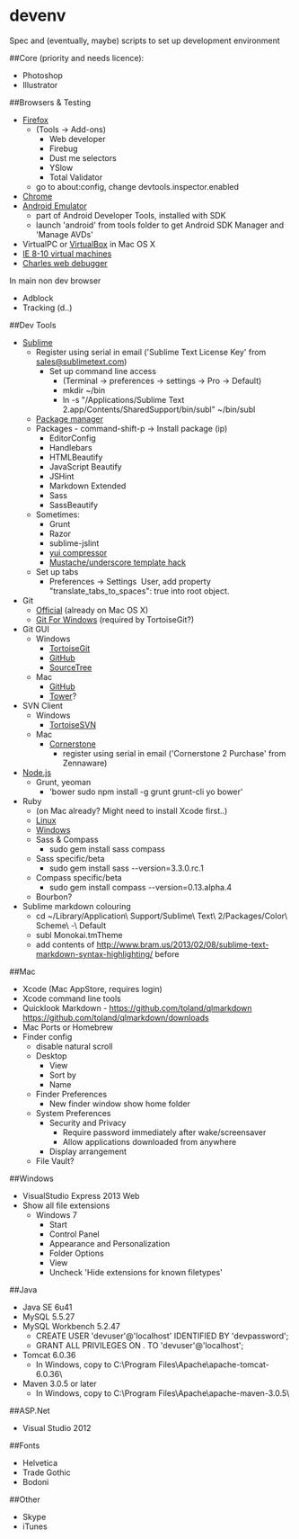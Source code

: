 devenv
======

Spec and (eventually, maybe) scripts to set up development environment

##Core (priority and needs licence):

 - Photoshop
 - Illustrator

##Browsers & Testing

 - [Firefox](http://www.mozilla.org)
   - (Tools -> Add-ons)
     - Web developer
     - Firebug
     - Dust me selectors
     - YSlow
     - Total Validator
   - go to about:config, change devtools.inspector.enabled
 - [Chrome](https://www.google.com/intl/en/chrome/browser/)
 - [Android Emulator](http://developer.android.com/sdk/index.html)
   - part of Android Developer Tools, installed with SDK 
   - launch 'android' from tools folder to get Android SDK Manager and 'Manage AVDs'
 - VirtualPC or [VirtualBox](https://www.virtualbox.org/wiki/Downloads ) in Mac OS X 
 - [IE 8-10 virtual machines](http://www.modern.ie/en-us/virtualization-tools)  
 - [Charles web debugger](http://www.charlesproxy.com) 

 
In main non dev browser

 - Adblock
 - Tracking (d..)

##Dev Tools

 - [Sublime](http://www.sublimetext.com)
   - Register using serial in email ('Sublime Text License Key' from sales@sublimetext.com)
     - Set up command line access 
       - (Terminal -> preferences -> settings -> Pro -> Default)
       - mkdir ~/bin
       - ln -s "/Applications/Sublime Text 2.app/Contents/SharedSupport/bin/subl" ~/bin/subl
   - [Package manager](http://wbond.net/sublime_packages/package_control/installation)
   - Packages - command-shift-p -> Install package (ip)
     - EditorConfig
     - Handlebars
     - HTMLBeautify
     - JavaScript Beautify
     - JSHint
     - Markdown Extended
     - Sass
     - SassBeautify
   - Sometimes:
     - Grunt
     - Razor
     - sublime-jslint
     - [yui compressor](http://tech.diaslopes.com/?p=61)
     - [Mustache/underscore template hack](http://stackoverflow.com/questions/9655039/sublime-text-2-recognize-underscore-templates-as-html)
   - Set up tabs
     - Preferences -> Settings ­ User, add property "translate_tabs_to_spaces": true into root object. 
 - Git
   - [Official](http://git-scm.com/download) (already on Mac OS X)
   - [Git For Windows](http://code.google.com/p/msysgit/) (required by TortoiseGit?)
 - Git GUI
   - Windows
     - [TortoiseGit](http://code.google.com/p/tortoisegit/)
     - [GitHub](http://windows.github.com)
     - [SourceTree](http://www.sourcetreeapp.com)
   - Mac
     - [GitHub](http://mac.github.com)
     - [Tower](http://www.git-tower.com/)?
 - SVN Client
   - Windows
     - [TortoiseSVN](http://tortoisesvn.net/)
   - Mac
     - [Cornerstone](http://www.zennaware.com/cornerstone/index.php)
       - register using serial in email ('Cornerstone 2 Purchase' from Zennaware)
 - [Node.js](http://nodejs.org)
   - Grunt, yeoman
     - 'bower sudo npm install -g grunt grunt-cli yo bower'
 - Ruby 
   - (on Mac already? Might need to install Xcode first..)
   - [Linux](https://www.ruby-lang.org/en/downloads/)
   - [Windows](http://rubyinstaller.org/)
   - Sass & Compass
     - sudo gem install sass compass
   - Sass specific/beta
     - sudo gem install sass --version=3.3.0.rc.1
   - Compass specific/beta
     - sudo gem install compass --version=0.13.alpha.4
   - Bourbon?
 - Sublime markdown colouring
   - cd ~/Library/Application\ Support/Sublime\ Text\ 2/Packages/Color\ Scheme\ -\ Default
   - subl Monokai.tmTheme
   - add contents of http://www.bram.us/2013/02/08/sublime-text-markdown-syntax-highlighting/  before </array>

##Mac

 - Xcode (Mac AppStore, requires login)
 - Xcode command line tools
 - Quicklook Markdown - https://github.com/toland/qlmarkdown  https://github.com/toland/qlmarkdown/downloads 
 - Mac Ports or Homebrew
 - Finder config
   - disable natural scroll
   - Desktop
     - View
     - Sort by
     - Name
   - Finder Preferences
     - New finder window show home folder
   - System Preferences
     - Security and Privacy
       - Require password immediately after wake/screensaver
       - Allow applications downloaded from anywhere
     - Display arrangement
   - File Vault?

##Windows

 - VisualStudio Express 2013 Web
 - Show all file extensions
   - Windows 7
     - Start 
     - Control Panel
     - Appearance and Personalization
     - Folder Options
     - View
     - Uncheck 'Hide extensions for known filetypes'

##Java

 - Java SE 6u41
 - MySQL 5.5.27
 - MySQL Workbench 5.2.47
   - CREATE USER 'devuser'@'localhost' IDENTIFIED BY 'devpassword';
   - GRANT ALL PRIVILEGES ON *.* TO 'devuser'@'localhost';
 - Tomcat 6.0.36
   - In Windows, copy to C:\Program Files\Apache\apache-tomcat-6.0.36\
 - Maven 3.0.5 or later
   - In Windows, copy to C:\Program Files\Apache\apache-maven-3.0.5\

##ASP.Net

 - Visual Studio 2012

##Fonts

 - Helvetica
 - Trade Gothic
 - Bodoni

##Other

 - Skype
 - iTunes
